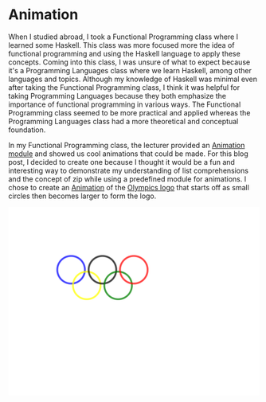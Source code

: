 # Animation

When I studied abroad, I took a Functional Programming class where I learned some Haskell. This class was more focused more the idea of functional programming and using the Haskell language to apply these concepts. Coming into this class, I was unsure of what to expect because it's a Programming Languages class where we learn Haskell, among other languages and topics. Although my knowledge of Haskell was minimal even after taking the Functional Programming class, I think it was helpful for taking Programming Languages because they both emphasize the importance of functional programming in various ways. The Functional Programming class seemed to be more practical and applied whereas the Programming Languages class had a more theoretical and conceptual foundation.

In my Functional Programming class, the lecturer provided an [Animation module](Animation/Animation.hs) and showed us cool animations that could be made. For this blog post, I decided to create one because I thought it would be a fun and interesting way to demonstrate my understanding of list comprehensions and the concept of zip while using a predefined module for animations. I chose to create an [Animation](Animation/MyAnimation.hs) of the [Olympics logo](Animation/animation.svg) that starts off as small circles then becomes larger to form the logo.

![Olympics logo](Animation/animation.svg)

